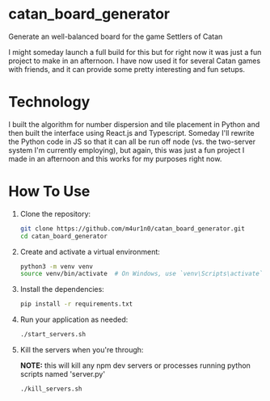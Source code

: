 # catan_board_generator
Generate an well-balanced board for the game Settlers of Catan

I might someday launch a full build for this but for right now it was just a fun project to make in an afternoon. I have now used it for several Catan games with friends, and it can provide some pretty interesting and fun setups.

# Technology
I built the algorithm for number dispersion and tile placement in Python and then built the interface using React.js and Typescript. Someday I'll rewrite the Python code in JS so that it can all be run off node (vs. the two-server system I'm currently employing), but again, this was just a fun project I made in an afternoon and this works for my purposes right now.

# How To Use
1. Clone the repository:

    ```bash
    git clone https://github.com/m4ur1n0/catan_board_generator.git
    cd catan_board_generator
    ```

2. Create and activate a virtual environment:

    ```bash
    python3 -m venv venv
    source venv/bin/activate  # On Windows, use `venv\Scripts\activate`
    ```

3. Install the dependencies:

    ```bash
    pip install -r requirements.txt
    ```

4. Run your application as needed:

    ```bash
    ./start_servers.sh
    ```
    
5. Kill the servers when you're through:

   **NOTE:** this will kill any npm dev servers or processes running python scripts named 'server.py'

    ```bash
    ./kill_servers.sh
    ```
